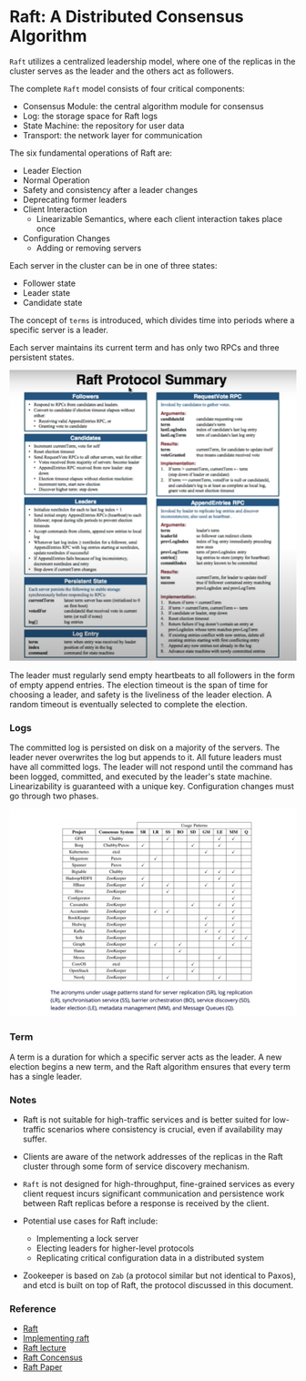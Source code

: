 # Raft: A Distributed Consensus Algorithm

`Raft` utilizes a centralized leadership model, where one of the replicas in the cluster serves as the leader and the others act as followers.

The complete `Raft` model consists of four critical components:

- Consensus Module: the central algorithm module for consensus
- Log: the storage space for Raft logs
- State Machine: the repository for user data
- Transport: the network layer for communication

The six fundamental operations of Raft are:

- Leader Election
- Normal Operation
- Safety and consistency after a leader changes
- Deprecating former leaders
- Client Interaction
  - Linearizable Semantics, where each client interaction takes place once
- Configuration Changes
    - Adding or removing servers


Each server in the cluster can be in one of three states:
- Follower state
- Leader state
- Candidate state

The concept of `terms` is introduced, which divides time into periods where a specific server is a leader.

Each server maintains its current term and has only two RPCs and three persistent states.

![Raft](./screen/raft.png)

The leader must regularly send empty heartbeats to all followers in the form of empty append entries. The election timeout is the span of time for choosing a leader, and safety is the liveliness of the leader election. A random timeout is eventually selected to complete the election.

### Logs
The committed log is persisted on disk on a majority of the servers. The leader never overwrites the log but appends to it. All future leaders must have all committed logs. The leader will not respond until the command has been logged, committed, and executed by the leader's state machine. Linearizability is guaranteed with a unique key. Configuration changes must go through two phases.

![Raft](./screen/concensus.png)

### Term
A term is a duration for which a specific server acts as the leader. A new election begins a new term, and the Raft algorithm ensures that every term has a single leader.

### Notes
- Raft is not suitable for high-traffic services and is better suited for low-traffic scenarios where consistency is crucial, even if availability may suffer.

- Clients are aware of the network addresses of the replicas in the Raft cluster through some form of service discovery mechanism.

- `Raft` is not designed for high-throughput, fine-grained services as every client request incurs significant communication and persistence work between Raft replicas before a response is received by the client.

- Potential use cases for Raft include:
  - Implementing a lock server
  - Electing leaders for higher-level protocols
  - Replicating critical configuration data in a distributed system

- Zookeeper is based on `Zab` (a protocol similar but not identical to Paxos), and etcd is built on top of Raft, the protocol discussed in this document.

### Reference
- [Raft](https://www.pingcap.com/blog/implement-raft-in-rust)
- [Implementing raft](https://eli.thegreenplace.net/2020/implementing-raft-part-0-introduction)
- [Raft lecture](https://www.youtube.com/watch?v=YbZ3zDzDnrw&feature=youtu.be)
- [Raft Concensus](https://blog.container-solutions.com/raft-explained-part-1-the-consenus-problem)
- [Raft Paper](https://raft.github.io/raft.pdf)